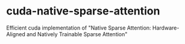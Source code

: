 # cuda-native-sparse-attention
Efficient cuda implementation of "Native Sparse Attention: Hardware-Aligned and Natively Trainable Sparse Attention"
